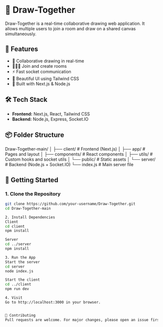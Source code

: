 # 🎨 Draw-Together

Draw-Together is a real-time collaborative drawing web application. It allows multiple users to join a room and draw on a shared canvas simultaneously.

## 🚀 Features

- 🎨 Collaborative drawing in real-time
- 🧑‍🤝‍🧑 Join and create rooms
- ⚡ Fast socket communication
- 💅 Beautiful UI using Tailwind CSS
- 🧱 Built with Next.js & Node.js

## 🛠️ Tech Stack

- **Frontend:** Next.js, React, Tailwind CSS
- **Backend:** Node.js, Express, Socket.IO

## 📦 Folder Structure
Draw-Together-main/ │ ├── client/ # Frontend (Next.js) │ ├── app/ # Pages and layout │ ├── components/ # React components │ ├── utils/ # Custom hooks and socket utils │ └── public/ # Static assets │ └── server/ # Backend (Node.js + Socket.IO) └── index.js # Main server file

## 📄 Getting Started

### 1. Clone the Repository

```bash
git clone https://github.com/your-username/Draw-Together.git
cd Draw-Together-main

2. Install Dependencies
Client
cd client
npm install

Server
cd ../server
npm install

3. Run the App
Start the server
cd server
node index.js

Start the client
cd ../client
npm run dev

4. Visit
Go to http://localhost:3000 in your browser.


🙌 Contributing
Pull requests are welcome. For major changes, please open an issue first to discuss what you would like to change.
